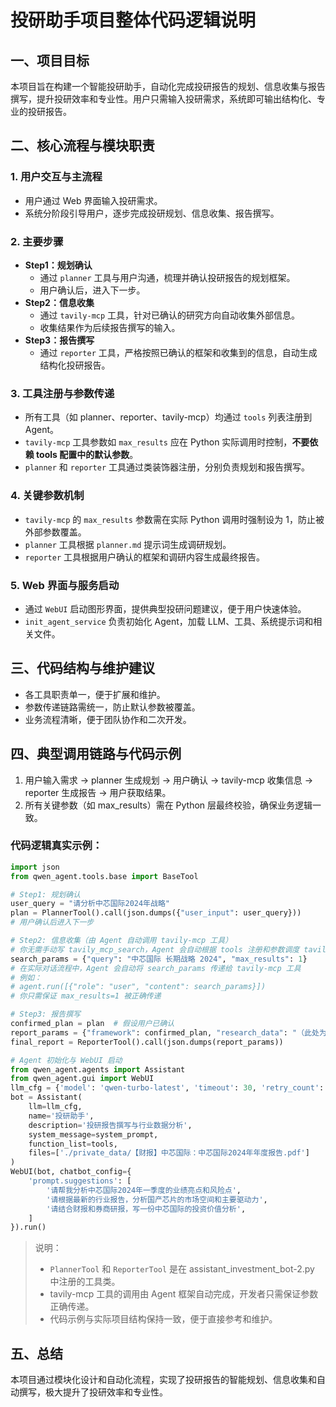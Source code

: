 # 投研助手项目整体代码逻辑说明

## 一、项目目标
本项目旨在构建一个智能投研助手，自动化完成投研报告的规划、信息收集与报告撰写，提升投研效率和专业性。用户只需输入投研需求，系统即可输出结构化、专业的投研报告。

## 二、核心流程与模块职责

### 1. 用户交互与主流程
- 用户通过 Web 界面输入投研需求。
- 系统分阶段引导用户，逐步完成投研规划、信息收集、报告撰写。

### 2. 主要步骤
- **Step1：规划确认**
  - 通过 `planner` 工具与用户沟通，梳理并确认投研报告的规划框架。
  - 用户确认后，进入下一步。
- **Step2：信息收集**
  - 通过 `tavily-mcp` 工具，针对已确认的研究方向自动收集外部信息。
  - 收集结果作为后续报告撰写的输入。
- **Step3：报告撰写**
  - 通过 `reporter` 工具，严格按照已确认的框架和收集到的信息，自动生成结构化投研报告。

### 3. 工具注册与参数传递
- 所有工具（如 planner、reporter、tavily-mcp）均通过 `tools` 列表注册到 Agent。
- `tavily-mcp` 工具参数如 `max_results` 应在 Python 实际调用时控制，**不要依赖 tools 配置中的默认参数**。
- `planner` 和 `reporter` 工具通过类装饰器注册，分别负责规划和报告撰写。

### 4. 关键参数机制
- `tavily-mcp` 的 `max_results` 参数需在实际 Python 调用时强制设为 1，防止被外部参数覆盖。
- `planner` 工具根据 `planner.md` 提示词生成调研规划。
- `reporter` 工具根据用户确认的框架和调研内容生成最终报告。

### 5. Web 界面与服务启动
- 通过 `WebUI` 启动图形界面，提供典型投研问题建议，便于用户快速体验。
- `init_agent_service` 负责初始化 Agent，加载 LLM、工具、系统提示词和相关文件。

## 三、代码结构与维护建议
- 各工具职责单一，便于扩展和维护。
- 参数传递链路需统一，防止默认参数被覆盖。
- 业务流程清晰，便于团队协作和二次开发。

## 四、典型调用链路与代码示例
1. 用户输入需求 → planner 生成规划 → 用户确认 → tavily-mcp 收集信息 → reporter 生成报告 → 用户获取结果。
2. 所有关键参数（如 max_results）需在 Python 层最终校验，确保业务逻辑一致。

### 代码逻辑真实示例：

```python
import json
from qwen_agent.tools.base import BaseTool

# Step1: 规划确认
user_query = "请分析中芯国际2024年战略"
plan = PlannerTool().call(json.dumps({"user_input": user_query}))
# 用户确认后进入下一步

# Step2: 信息收集（由 Agent 自动调用 tavily-mcp 工具）
# 你无需手动写 tavily_mcp_search，Agent 会自动根据 tools 注册和参数调度 tavily-mcp
search_params = {"query": "中芯国际 长期战略 2024", "max_results": 1}
# 在实际对话流程中，Agent 会自动将 search_params 传递给 tavily-mcp 工具
# 例如：
# agent.run([{"role": "user", "content": search_params}])
# 你只需保证 max_results=1 被正确传递

# Step3: 报告撰写
confirmed_plan = plan  # 假设用户已确认
report_params = {"framework": confirmed_plan, "research_data": "（此处为收集到的信息）"}
final_report = ReporterTool().call(json.dumps(report_params))

# Agent 初始化与 WebUI 启动
from qwen_agent.agents import Assistant
from qwen_agent.gui import WebUI
llm_cfg = {'model': 'qwen-turbo-latest', 'timeout': 30, 'retry_count': 3}
bot = Assistant(
    llm=llm_cfg,
    name='投研助手',
    description='投研报告撰写与行业数据分析',
    system_message=system_prompt,
    function_list=tools,
    files=['./private_data/【财报】中芯国际：中芯国际2024年年度报告.pdf']
)
WebUI(bot, chatbot_config={
    'prompt.suggestions': [
        '请帮我分析中芯国际2024年一季度的业绩亮点和风险点',
        '请根据最新的行业报告，分析国产芯片的市场空间和主要驱动力',
        '请结合财报和券商研报，写一份中芯国际的投资价值分析',
    ]
}).run()
```

> 说明：
> - `PlannerTool` 和 `ReporterTool` 是在 assistant_investment_bot-2.py 中注册的工具类。
> - tavily-mcp 工具的调用由 Agent 框架自动完成，开发者只需保证参数正确传递。
> - 代码示例与实际项目结构保持一致，便于直接参考和维护。

## 五、总结
本项目通过模块化设计和自动化流程，实现了投研报告的智能规划、信息收集和自动撰写，极大提升了投研效率和专业性。 